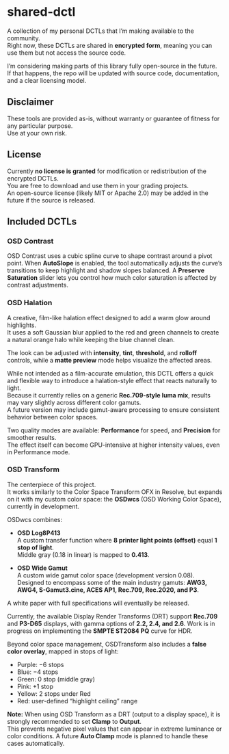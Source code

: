 # shared-dctl

A collection of my personal DCTLs that I’m making available to the community.  
Right now, these DCTLs are shared in **encrypted form**, meaning you can use them but not access the source code.  

I’m considering making parts of this library fully open-source in the future.  
If that happens, the repo will be updated with source code, documentation, and a clear licensing model.



## Disclaimer
These tools are provided as-is, without warranty or guarantee of fitness for any particular purpose.  
Use at your own risk.



## License
Currently **no license is granted** for modification or redistribution of the encrypted DCTLs.  
You are free to download and use them in your grading projects.  
An open-source license (likely MIT or Apache 2.0) may be added in the future if the source is released.



## Included DCTLs

### **OSD Contrast**
OSD Contrast uses a cubic spline curve to shape contrast around a pivot point.
When **AutoSlope** is enabled, the tool automatically adjusts the curve’s transitions to keep highlight and shadow slopes balanced.
A **Preserve Saturation** slider lets you control how much color saturation is affected by contrast adjustments.

### **OSD Halation**
A creative, film-like halation effect designed to add a warm glow around highlights.  
It uses a soft Gaussian blur applied to the red and green channels to create a natural orange halo while keeping the blue channel clean.  

The look can be adjusted with **intensity**, **tint**, **threshold**, and **rolloff** controls, while a **matte preview** mode helps visualize the affected areas.  

While not intended as a film-accurate emulation, this DCTL offers a quick and flexible way to introduce a halation-style effect that reacts naturally to light.  
Because it currently relies on a generic **Rec.709-style luma mix**, results may vary slightly across different color gamuts.  
A future version may include gamut-aware processing to ensure consistent behavior between color spaces.  

Two quality modes are available: **Performance** for speed, and **Precision** for smoother results.  
The effect itself can become GPU-intensive at higher intensity values, even in Performance mode.

### **OSD Transform**
The centerpiece of this project.  
It works similarly to the Color Space Transform OFX in Resolve, but expands on it with my custom color space: the **OSDwcs** (OSD Working Color Space), currently in development.  

OSDwcs combines:  

- **OSD Log8P413**  
  A custom transfer function where **8 printer light points (offset)** equal **1 stop of light**.  
  Middle gray (0.18 in linear) is mapped to **0.413**.  

- **OSD Wide Gamut**  
  A custom wide gamut color space (development version 0.08).  
  Designed to encompass some of the main industry gamuts: **AWG3, AWG4, S-Gamut3.cine, ACES AP1, Rec.709, Rec.2020, and P3**.  

A white paper with full specifications will eventually be released.

Currently, the available Display Render Transforms (DRT) support **Rec.709** and **P3-D65** displays, with gamma options of **2.2, 2.4, and 2.6**. Work is in progress on implementing the **SMPTE ST2084 PQ** curve for HDR.  

Beyond color space management, OSDTransform also includes a **false color overlay**, mapped in stops of light:  
- Purple: −6 stops  
- Blue: −4 stops  
- Green: 0 stop (middle gray)  
- Pink: +1 stop  
- Yellow: 2 stops under Red  
- Red: user-defined “highlight ceiling” range

**Note:**  When using OSD Transform as a DRT (output to a display space), it is strongly recommended to set **Clamp** to **Output**.  
This prevents negative pixel values that can appear in extreme luminance or color conditions.
A future **Auto Clamp** mode is planned to handle these cases automatically.